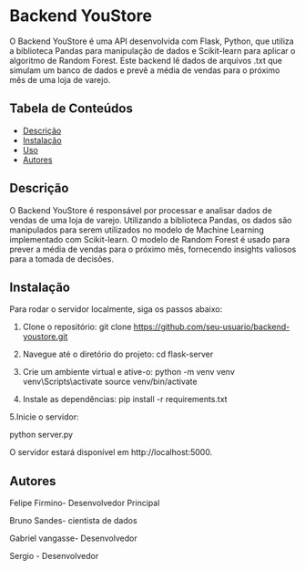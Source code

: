 # Backend YouStore

O Backend YouStore é uma API desenvolvida com Flask, Python, que utiliza a biblioteca Pandas para manipulação de dados e Scikit-learn para aplicar o algoritmo de Random Forest. Este backend lê dados de arquivos .txt que simulam um banco de dados e prevê a média de vendas para o próximo mês de uma loja de varejo.

## Tabela de Conteúdos
- [Descrição](#descrição)
- [Instalação](#instalação)
- [Uso](#uso)
- [Autores](#autores)


## Descrição

O Backend YouStore é responsável por processar e analisar dados de vendas de uma loja de varejo. Utilizando a biblioteca Pandas, os dados são manipulados para serem utilizados no modelo de Machine Learning implementado com Scikit-learn. O modelo de Random Forest é usado para prever a média de vendas para o próximo mês, fornecendo insights valiosos para a tomada de decisões.

## Instalação

Para rodar o servidor localmente, siga os passos abaixo:

1. Clone o repositório:
git clone https://github.com/seu-usuario/backend-youstore.git

2. Navegue até o diretório do projeto:
cd flask-server

3. Crie um ambiente virtual e ative-o:
python -m venv venv
venv\Scripts\activate
source venv/bin/activate

4. Instale as dependências:
pip install -r requirements.txt

5.Inicie o servidor:

python server.py

O servidor estará disponível em http://localhost:5000.

## Autores
Felipe Firmino- Desenvolvedor Principal 

Bruno Sandes- cientista de dados

Gabriel vangasse- Desenvolvedor

Sergio - Desenvolvedor
